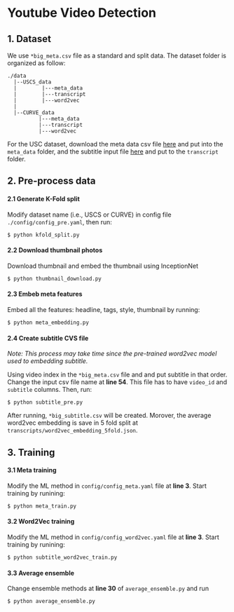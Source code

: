 # Youtube Video Detection

## 1. Dataset

We use `*big_meta.csv` file as a standard and split data. The dataset folder is organized as follow:

```
./data
  |--USCS_data
  |        |---meta_data
  |        |---transcript
  |        |---word2vec
  |
  |--CURVE_data
          |---meta_data
          |---transcript
          |---word2vec

```
For the USC dataset, download the meta data csv file [here](https://drive.google.com/file/d/1RtN7aIjP7JMI4GA4HaB6UaDmulLyGBPR/view?usp=sharing) and put into the `meta_data` folder, and the subtitle input file [here](https://drive.google.com/file/d/17C0mZoLzL8hslV-V2pfP5QxwHPe1c4Af/view?usp=sharing) and put to the `transcript` folder.
## 2. Pre-process data

#### 2.1 Generate K-Fold split

Modify dataset name (i.e., USCS or CURVE) in config file `./config/config_pre.yaml`, then run:

```
$ python kfold_split.py
```

#### 2.2 Download thumbnail photos

Download thumbnail and embed the thumbnail using InceptionNet

```
$ python thumbnail_download.py
```

#### 2.3 Embeb meta features

Embed all the features: headline, tags, style, thumbnail by running:

```
$ python meta_embedding.py
```

#### 2.4 Create subtitle CVS file

_Note: This process may take time since the pre-trained word2vec model used to embedding subtitle._

Using video index in the `*big_meta.csv` file and and put subtitle in that order. Change the input csv file name at **line 54**. This file has to have `video_id` and `subtitle` columns. Then, run:

```
$ python subtitle_pre.py
```

After running, `*big_subtitle.csv` will be created. Morover, the average word2vec embedding is save in 5 fold split at `transcripts/word2vec_embedding_5fold.json`.

## 3. Training

#### 3.1 Meta training

Modify the ML method in `config/config_meta.yaml` file at **line 3**. Start training by runining:

```
$ python meta_train.py
```

#### 3.2 Word2Vec training

Modify the ML method in `config/config_word2vec.yaml` file at **line 3**. Start training by runining:

```
$ python subtitle_word2vec_train.py
```

#### 3.3 Average ensemble

Change ensemble methods at **line 30** of `average_ensemble.py` and run

```
$ python average_ensemble.py
```
